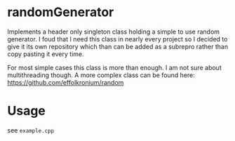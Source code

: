 # randomGenerator
Implements a header only singleton class holding a simple to use random generator. I foud that I need this class in nearly every project so I decided to give it its own repository which than can be added as a subrepro rather than copy pasting it every time.

For most simple cases this class is more than enough. I am not sure about multithreading though. A more complex class can be found here: https://github.com/effolkronium/random


# Usage
see `example.cpp`


